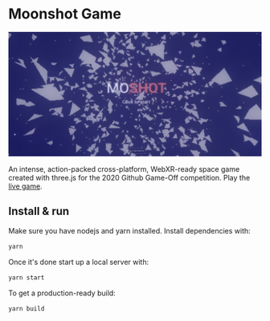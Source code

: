 # Moonshot Game

[![Site preview](/public/social-image.png)](https://moshot.web.app/)

An intense, action-packed cross-platform, WebXR-ready space game created with three.js for the 2020 Github Game-Off competition. Play the [live game](https://moshot.web.app/).

## Install & run

Make sure you have nodejs and yarn installed. Install dependencies with:

```bash
yarn
```

Once it's done start up a local server with:

```bash
yarn start
```

To get a production-ready build:

```bash
yarn build
```
